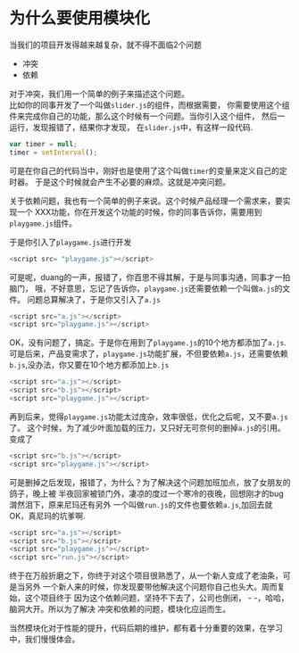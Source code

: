 # 为什么要使用模块化
当我们的项目开发得越来越复杂，就不得不面临2个问题
- 冲突
- 依赖  

对于冲突，我们用一个简单的例子来描述这个问题。  
比如你的同事开发了一个叫做`slider.js`的组件，而根据需要，
你需要使用这个组件来完成你自己的功能，那么这个时候有一个问题。当你引入这个组件，
然后一运行，发现报错了，结果你才发现，
在`slider.js`中，有这样一段代码.  
```js
var timer = null;
timer = setInterval();
```  
可是在你自己的代码当中，刚好也是使用了这个叫做`timer`的变量来定义自己的定时器。
于是这个时候就会产生不必要的麻烦。这就是冲突问题。

关于依赖问题，我也有一个简单的例子来说。这个时候产品经理一个需求来，要实现一个
XXX功能，你在开发这个功能的时候，你的同事告诉你，需要用到`playgame.js`组件。

于是你引入了`playgame.js`进行开发
```js
<script src= "playgame.js"></script>
```

可是呢，duang的一声，报错了，你百思不得其解，于是与同事沟通，同事才一拍脑门，
哦，不好意思，忘记了告诉你，`playgame.js`还需要依赖一个叫做`a.js`的文件。
问题总算解决了，于是你又引入了`a.js`
```js
<script src="a.js"></script>
<script src="playgame.js"></script>
```

OK，没有问题了，搞定。于是你在用到了`playgame.js`的10个地方都添加了`a.js`.
可是后来，产品变需求了，`playgame.js`功能扩展，不但要依赖`a.js`，还需要依赖
`b.js`,没办法，你又要在10个地方都添加上`b.js`  
```js
<script src="a.js"></script>
<script src="b.js"></script>
<script src="playgame.js"></script>
```

再到后来，觉得`playgame.js`功能太过庞杂，效率很低，优化之后呢，又不要`a.js`了。
这个时候，为了减少叶面加载的压力，又只好无可奈何的删掉`a.js`的引用。变成了
```js
<script src="b.js"></script>
<script src="playgame.js"></script>
```
可是删掉之后发现，报错了，为什么？为了解决这个问题加班加点，放了女朋友的鸽子，晚上被
半夜回家被锁门外，凄凉的度过一个寒冷的夜晚，回想刚才的bug潸然泪下，原来尼玛还有另外
一个叫做`run.js`的文件也要依赖`a.js`,加回去就OK，真尼玛的坑爹啊.
```js
<script src="a.js"></script>
<script src="b.js"></script>
<script src="playgame.js"></script>
<script src="run.js"></script>
```
终于在万般折磨之下，你终于对这个项目很熟悉了，从一个新人变成了老油条，可是当另外
一个新人来的时候，你发现要带他解决这个问题你自己也头大。周而复始，这个项目终于
因为这个依赖问题，坚持不下去了，公司也倒闭， - -，哈哈，脑洞大开。所以为了解决
冲突和依赖的问题，模块化应运而生。

当然模块化对于性能的提升，代码后期的维护，都有着十分重要的效果，在学习中，我们慢慢体会。
